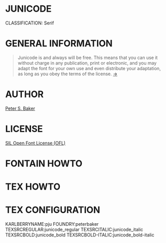 JUNICODE
========
CLASSIFICATION: Serif


GENERAL INFORMATION
===================

> Junicode is and always will be free. 
> This means that you can use it without 
> charge in any publication, print or electronic, 
> and you may adapt the font for your own use 
> and even distribute your adaptation, 
> as long as you obey the terms of the license.
> [->](http://junicode.sourceforge.net/)


AUTHOR
======
[Peter S. Baker](http://www.engl.virginia.edu/people/psb6m)


LICENSE
=======
[SIL Open Font License (OFL)](http://scripts.sil.org/OFL)


FONTAIN HOWTO
=============


TEX HOWTO
=========


TEX CONFIGURATION
=================
KARLBERRYNAME:pju
FOUNDRY:peterbaker
TEXSRCREGULAR:junicode_regular
TEXSRCITALIC:junicode_italic
TEXSRCBOLD:junicode_bold
TEXSRCBOLD-ITALIC:junicode_bold-italic

